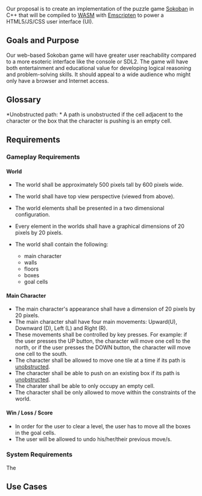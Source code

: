 Our proposal is to create an implementation of the puzzle game [Sokoban](https://en.wikipedia.org/wiki/Sokoban) in C++ that will be compiled to [WASM](https://en.wikipedia.org/wiki/WebAssembly) with [Emscripten](https://en.wikipedia.org/wiki/Emscripten) to power a HTML5/JS/CSS user interface (UI).

## Goals and Purpose

Our web-based Sokoban game will have greater user reachability compared to a more esoteric interface like the console or SDL2. The game will have both entertainment and educational value for developing logical reasoning and problem-solving skills. It should appeal to a wide audience who might only have a browser and Internet access.

## Glossary
*Unobstructed path:  *
A path is unobstructed if the cell adjacent to the character or the box that the character is pushing is an empty cell.

## Requirements

### Gameplay Requirements

#### World

* The world shall be approximately 500 pixels tall by 600 pixels wide.

* The world shall have top view perspective (viewed from above). 

* The world elements shall be presented in a two dimensional configuration.

* Every element in the worlds shall have a graphical dimensions of 20 pixels by 20 pixels.

* The world shall contain the following:
    - main character
    - walls
    - floors
    - boxes
    - goal cells

#### Main Character
* The main character's appearance shall have a dimension of 20 pixels by 20 pixels.
* The main character shall have four main movements: Upward(U), Downward (D), Left (L) and Right (R).
* These movements shall be controlled by key presses. For example: if the user presses the UP button, the character will move one cell to the north, or if the user presses the DOWN button, the character will move one cell to the south. 
* The character shall be allowed to move one tile at a time if its path is [unobstructed](#glossary). 
* The character shall be able to push on an existing box if its path is [unobstructed](#glossary).
* The charater shall be able to only occupy an empty cell.
* The character shall be only allowed to move within the constraints of the world.


#### Win / Loss / Score
* In order for the user to clear a level, the user has to move all the boxes in the goal cells.
* The user will be allowed to undo his/her/their previous move/s.


### System Requirements
The 


## Use Cases


